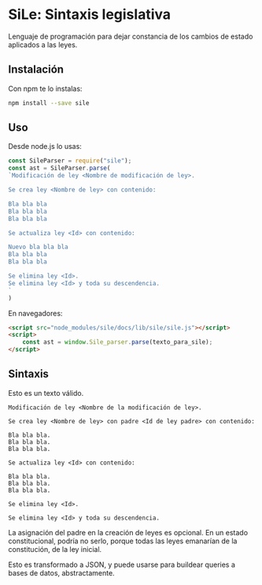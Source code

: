 # SiLe: Sintaxis legislativa

Lenguaje de programación para dejar constancia de los cambios de estado aplicados a las leyes. 

## Instalación

Con npm te lo instalas:

```sh
npm install --save sile
```

## Uso

Desde node.js lo usas:

```js
const SileParser = require("sile");
const ast = SileParser.parse(
`Modificación de ley <Nombre de modificación de ley>.

Se crea ley <Nombre de ley> con contenido:

Bla bla bla
Bla bla bla
Bla bla bla

Se actualiza ley <Id> con contenido:

Nuevo bla bla bla
Bla bla bla
Bla bla bla

Se elimina ley <Id>.
Se elimina ley <Id> y toda su descendencia.
`
)
```

En navegadores:

```html
<script src="node_modules/sile/docs/lib/sile/sile.js"></script>
<script>
    const ast = window.Sile_parser.parse(texto_para_sile);
</script>
```

## Sintaxis

Esto es un texto válido.

```
Modificación de ley <Nombre de la modificación de ley>.

Se crea ley <Nombre de ley> con padre <Id de ley padre> con contenido:

Bla bla bla.
Bla bla bla.
Bla bla bla.

Se actualiza ley <Id> con contenido:

Bla bla bla.
Bla bla bla.
Bla bla bla.

Se elimina ley <Id>.

Se elimina ley <Id> y toda su descendencia.
```

La asignación del padre en la creación de leyes es opcional. En un estado constitucional, podría no serlo, porque todas las leyes emanarían de la constitución, de la ley inicial.

Esto es transformado a JSON, y puede usarse para buildear queries a bases de datos, abstractamente.